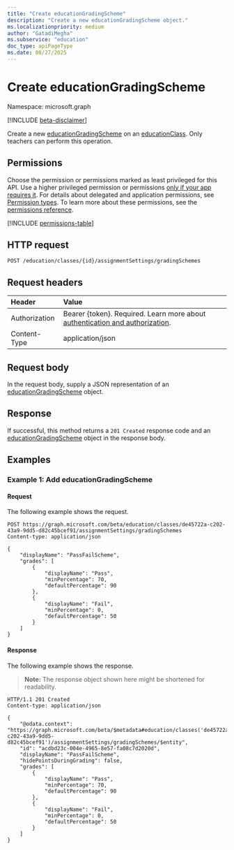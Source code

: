 ```yaml
---
title: "Create educationGradingScheme"
description: "Create a new educationGradingScheme object."
ms.localizationpriority: medium
author: "GatadiMegha"
ms.subservice: "education"
doc_type: apiPageType
ms.date: 08/27/2025
---
```


# Create educationGradingScheme

Namespace: microsoft.graph

[!INCLUDE [beta-disclaimer](../../includes/beta-disclaimer.md)]

Create a new [educationGradingScheme](../resources/educationgradingscheme.md) on an [educationClass](../resources/educationclass.md). Only teachers can perform this operation.

## Permissions

Choose the permission or permissions marked as least privileged for this API. Use a higher privileged permission or permissions [only if your app requires it](/graph/permissions-overview#best-practices-for-using-microsoft-graph-permissions). For details about delegated and application permissions, see [Permission types](/graph/permissions-overview#permission-types). To learn more about these permissions, see the [permissions reference](/graph/permissions-reference).

<!-- { "blockType": "permissions", "name": "educationassignmentsettings-post-gradingschemes-permissions" } -->

[!INCLUDE [permissions-table](../includes/permissions/educationassignmentsettings-post-gradingschemes-permissions.md)]

## HTTP request
<!-- { "blockType": "ignored" } -->
```http
POST /education/classes/{id}/assignmentSettings/gradingSchemes
```

## Request headers

| Header       | Value |
|:---------------|:--------|
|Authorization|Bearer {token}. Required. Learn more about [authentication and authorization](/graph/auth/auth-concepts).|
| Content-Type  | application/json  |

## Request body

In the request body, supply a JSON representation of an [educationGradingScheme](../resources/educationgradingscheme.md) object.

## Response

If successful, this method returns a `201 Created` response code and an [educationGradingScheme](../resources/educationgradingscheme.md) object in the response body.

## Examples

### Example 1: Add educationGradingScheme

#### Request

The following example shows the request.

<!-- {
  "blockType": "request",
  "name": "create_educationgradingscheme"
}-->
```http
POST https://graph.microsoft.com/beta/education/classes/de45722a-c202-43a9-9dd5-d82c45bcef91/assignmentSettings/gradingSchemes
Content-type: application/json
 
{
    "displayName": "PassFailScheme",
    "grades": [
        {
            "displayName": "Pass",
            "minPercentage": 70,
            "defaultPercentage": 90
        },
        {
            "displayName": "Fail",
            "minPercentage": 0,
            "defaultPercentage": 50
        }
    ]
}
```

#### Response

The following example shows the response.

>**Note:** The response object shown here might be shortened for readability.

<!-- {
  "blockType": "response",
  "truncated": true,
  "@odata.type": "microsoft.graph.educationGradingScheme"
} -->
```http
HTTP/1.1 201 Created
Content-type: application/json

{
    "@odata.context": "https://graph.microsoft.com/beta/$metadata#education/classes('de45722a-c202-43a9-9dd5-d82c45bcef91')/assignmentSettings/gradingSchemes/$entity",
    "id": "acdbd23c-004e-4965-8e57-fa08c7d2020d",
    "displayName": "PassFailScheme",
    "hidePointsDuringGrading": false,
    "grades": [
        {
            "displayName": "Pass",
            "minPercentage": 70,
            "defaultPercentage": 90
        },
        {
            "displayName": "Fail",
            "minPercentage": 0,
            "defaultPercentage": 50
        }
    ]
}
```

